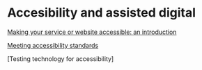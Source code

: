 # Accesibility and assisted digital

[Making your service or website accessible: an introduction](https://stephengill.github.io/a11y-guidance.github.io/introduction.html)

[Meeting accessibility standards](https://stephengill.github.io/a11y-guidance.github.io/meeting-standards.html)

[Testing technology for accessibility]
